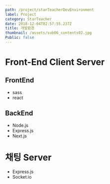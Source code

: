 ```yaml
---
path: /project/starTeacherDevEnvironment
label: Project
category: StarTeacher
date: 2018-12-04T02:57:55.237Z
title: 개발환경
thumbnail: /assets/sub06_contents02.jpg
Public: false
---
```

# Front-End Client Server
## FrontEnd
- sass
- react

## BackEnd
- Node.js
- Express.js
- Next.js

# 채팅 Server
- Express.js
- Socket.io
